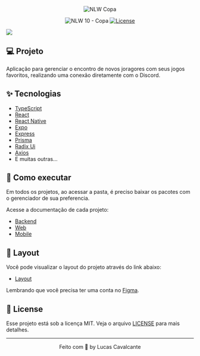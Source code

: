 <p align="center">
  <img alt="NLW Copa" src="https://user-images.githubusercontent.com/91428845/209344694-d3f3f324-afcc-4e21-965e-1745c4429073.svg" />
</p>

<p align="center">
  <img src="https://img.shields.io/static/v1?label=NLW&message=10&color=F7DD43&labelColor=202024" alt="NLW 10 - Copa" />
  <a href="LICENSE"><img  src="https://img.shields.io/static/v1?label=License&message=MIT&color=F7DD43&labelColor=202024" alt="License"></a>
</p>

<img src="https://user-images.githubusercontent.com/91428845/209344669-a0c64268-5097-4f34-af5d-83020a16c333.png">

## 💻 Projeto

Aplicação para gerenciar o encontro de novos joragores com seus jogos favoritos, realizando uma conexão diretamente com o Discord.

## ✨ Tecnologias

- [TypeScript](https://www.typescriptlang.org/)
- [React](https://reactjs.org/)
- [React Native](https://reactnative.dev/)
- [Expo](https://expo.dev/)
- [Express](https://expressjs.com/)
- [Prisma](https://www.prisma.io/)
- [Radix Ui](https://www.radix-ui.com/)
- [Axios](https://axios-http.com/)
- E muitas outras…

## 🚀 Como executar

Em todos os projetos, ao acessar a pasta, é preciso baixar os pacotes com o gerenciador de sua preferencia.

Acesse a documentação de cada projeto:

- [Backend](./server/README.md)
- [Web](./web/README.md)
- [Mobile](./mobile/README.md)

## 🔖 Layout

Você pode visualizar o layout do projeto através do link abaixo:

- [Layout](https://www.figma.com/file/FkTU6fa7ny53aIIBiXmr5p/NLW-eSports-(Community)?node-id=6%3A23&t=KsNyk2BJZJn8knCl-1)

Lembrando que você precisa ter uma conta no [Figma](http://figma.com/).

## 📝 License

Esse projeto está sob a licença MIT. Veja o arquivo [LICENSE](LICENSE) para mais detalhes.

---

<p align="center">
  Feito com 💜 by Lucas Cavalcante
</p>
